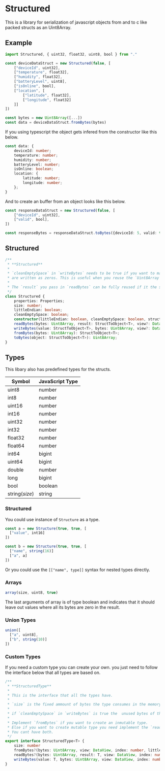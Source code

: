 # Structured
This is a library for serialization of javascript objects from and to c like packed structs as an Uint8Array.

## Example
```js
import Structured, { uint32, float32, uint8, bool } from "."

const deviceDataStruct = new Structured(false, [
	["deviceId", uint32],
	["temperature", float32],
	["humidity", float32],
	["batteryLevel", uint8],
	["isOnline", bool],
	["location", [
		["latitude", float32],
		["longitude", float32]
	]]
]) 

const bytes = new Uint8Array([...])
const data = deviceDataStruct.fromBytes(bytes)
```
If you using typescript the object gets infered from the constructor like this below.
```ts
const data: {
    deviceId: number;
    temperature: number;
    humidity: number;
    batteryLevel: number;
    isOnline: boolean;
    location: {
        latitude: number;
        longitude: number;
    };
}
```
And to create an buffer from an object looks like this below.
```ts
const responseDataStruct = new Structured(false, [
	["deviceId", uint32],
	["valid", bool],
]) 

const responseBytes = responseDataStruct.toBytes({deviceId: 5, valid: true}) 
```

## Structured
```ts
/**
 * **Structured**
 * 
 * `cleanEmptySpace` in `writeBytes` needs to be true if you want to make sure all the empty spaces in the value
 * are written as zeros. This is useful when you reuse the `Uint8Array`
 *  
 * The `result` you pass in `readBytes` can be fully reused if it the same shape. In this case it does not create objects unless something is missing. 
 */
class Structured {
    properties: Properties;
    size: number;
    littleEndian: boolean;
    cleanEmptySpace: boolean;
    constructor(littleEndian: boolean, cleanEmptySpace: boolean, struct: T);
    readBytes(bytes: Uint8Array, result: StructToObject<T>, view?: DataView, index?: number, littleEndian?: boolean): void;
    writeBytes(value: StructToObject<T>, bytes: Uint8Array, view?: DataView, index?: number, littleEndian?: boolean, overwriteEmtpy?: boolean): void;
    fromBytes(bytes: Uint8Array): StructToObject<T>;
    toBytes(object: StructToObject<T>): Uint8Array;
}
```

## Types
This libary also has predefined types for the structs.

| Symbol | JavaScript Type |
|-|-|
| uint8 | number |
| int8 | number |
| uint16 | number |
| int16 | number |
| uint32 | number |
| int32 | number |
| float32 | number |
| float64 | number |
| int64 | bigint |
| uint64 | bigint |
| double | number |
| long | bigint |
| bool | boolean |
| string(*size*) | string |

### Structured
You could use instance of `Structure` as a type.

```ts
const a = new Structure(true, true, [
  ["value", int16]
])

const b = new Structure(true, true, [
  ["name", string(16)]
  ["a", a] 
])
```

Or you could use the `[["name", type]]` syntax for nested types directly.

### Arrays
```ts 
array(size, uint8, true)
```
The last arguments of array is of type boolean and indicates that it should leave out values where all its bytes are zero in the result.

### Union Types
```ts
union([
  ["a", uint8],
  ["b", string(10)]
])
```

### Custom Types
If you need a custom type you can create your own. you just need to follow the interface below that all types are based on.
```ts
/**
 * **StructuredType**
 * 
 * This is the interface that all the types have.
 *
 * `size` is the fixed ammount of bytes the type consumes in the memory layout.
 *
 * if `cleanEmptySpace` in `writeBytes` is true the  unused bytes of the type to be set to zero in the `bytes`.
 *  
 * Implement `fromBytes` if you want to create an inmutable type.
 * Else if you want to create mutable type you need implement the `readBytes` function.
 * You cant have both.
 */
export interface StructuredType<T> {
	size: number
	fromBytes?(bytes: Uint8Array, view: DataView, index: number, littleEndian: boolean): T
	readBytes?(bytes: Uint8Array, result: T, view: DataView, index: number, littleEndian: boolean): void
	writeBytes(value: T, bytes: Uint8Array, view: DataView, index: number, littleEndian: boolean, cleanEmptySpace: boolean): void
}
```
